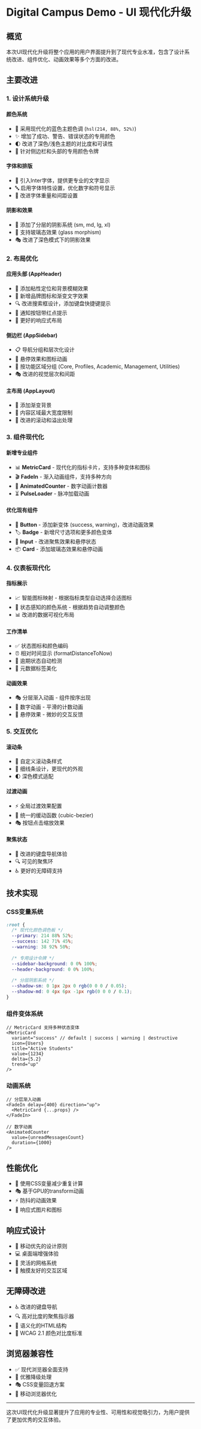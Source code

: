 # Digital Campus Demo - UI 现代化升级

## 概览

本次UI现代化升级将整个应用的用户界面提升到了现代专业水准，包含了设计系统改进、组件优化、动画效果等多个方面的改进。

## 主要改进

### 1. 设计系统升级

#### 颜色系统
- 🎨 采用现代化的蓝色主题色调 (`hsl(214, 88%, 52%)`)
- ✨ 增加了成功、警告、错误状态的专用颜色
- 🌓 改进了深色/浅色主题的对比度和可读性
- 📱 针对侧边栏和头部的专用颜色令牌

#### 字体和排版
- 📝 引入Inter字体，提供更专业的文字显示
- 🔤 启用字体特性设置，优化数字和符号显示
- 📏 改进字体重量和间距设置

#### 阴影和效果
- 🌊 添加了分层的阴影系统 (sm, md, lg, xl)
- 💎 支持玻璃态效果 (glass morphism)
- 🎭 改进了深色模式下的阴影效果

### 2. 布局优化

#### 应用头部 (AppHeader)
- 🚀 添加粘性定位和背景模糊效果
- 🎯 新增品牌图标和渐变文字效果
- 🔍 改进搜索框设计，添加键盘快捷键提示
- 🔔 通知按钮带红点提示
- 📱 更好的响应式布局

#### 侧边栏 (AppSidebar)
- 📋 导航分组和层次化设计
- 🎨 悬停效果和图标动画
- 📂 按功能区域分组 (Core, Profiles, Academic, Management, Utilities)
- 🎭 改进的视觉层次和间距

#### 主布局 (AppLayout)
- 🌈 添加渐变背景
- 📐 内容区域最大宽度限制
- 📱 改进的滚动和溢出处理

### 3. 组件现代化

#### 新增专业组件
- 📊 **MetricCard** - 现代化的指标卡片，支持多种变体和图标
- 🎬 **FadeIn** - 渐入动画组件，支持多种方向
- 🔢 **AnimatedCounter** - 数字动画计数器
- ⏳ **PulseLoader** - 脉冲加载动画

#### 优化现有组件
- 🎯 **Button** - 添加新变体 (success, warning)，改进动画效果
- 🏷️ **Badge** - 新增尺寸选项和更多颜色变体
- 📝 **Input** - 改进聚焦效果和悬停状态
- 📦 **Card** - 添加玻璃态效果和悬停动画

### 4. 仪表板现代化

#### 指标展示
- 📈 智能图标映射 - 根据指标类型自动选择合适图标
- 🎨 状态感知的颜色系统 - 根据趋势自动调整颜色
- 📊 改进的数据可视化布局

#### 工作清单
- ✅ 状态图标和颜色编码
- ⏰ 相对时间显示 (formatDistanceToNow)
- 🚨 逾期状态自动检测
- 📝 元数据标签美化

#### 动画效果
- 🎭 分层渐入动画 - 组件按序出现
- 🔢 数字动画 - 平滑的计数动画
- 🎨 悬停效果 - 微妙的交互反馈

### 5. 交互优化

#### 滚动条
- 🎨 自定义滚动条样式
- 📏 细线条设计，更现代的外观
- 🌓 深色模式适配

#### 过渡动画
- ⚡ 全局过渡效果配置
- 🎯 统一的缓动函数 (cubic-bezier)
- 🎭 按钮点击缩放效果

#### 聚焦状态
- 🎯 改进的键盘导航体验
- 🔍 可见的聚焦环
- ♿ 更好的无障碍支持

## 技术实现

### CSS变量系统
```css
:root {
  /* 现代化颜色调色板 */
  --primary: 214 88% 52%;
  --success: 142 71% 45%;
  --warning: 38 92% 50%;
  
  /* 专用设计令牌 */
  --sidebar-background: 0 0% 100%;
  --header-background: 0 0% 100%;
  
  /* 分层阴影系统 */
  --shadow-sm: 0 1px 2px 0 rgb(0 0 0 / 0.05);
  --shadow-md: 0 4px 6px -1px rgb(0 0 0 / 0.1);
}
```

### 组件变体系统
```tsx
// MetricCard 支持多种状态变体
<MetricCard
  variant="success" // default | success | warning | destructive
  icon={Users}
  title="Active Students"
  value={1234}
  delta={5.2}
  trend="up"
/>
```

### 动画系统
```tsx
// 分层渐入动画
<FadeIn delay={400} direction="up">
  <MetricCard {...props} />
</FadeIn>

// 数字动画
<AnimatedCounter 
  value={unreadMessagesCount} 
  duration={1000} 
/>
```

## 性能优化

- 🚀 使用CSS变量减少重复计算
- 🎭 基于GPU的transform动画
- ⚡ 防抖的动画效果
- 📱 响应式图片和图标

## 响应式设计

- 📱 移动优先的设计原则
- 💻 桌面端增强体验
- 📐 灵活的网格系统
- 🎯 触摸友好的交互区域

## 无障碍改进

- ♿ 改进的键盘导航
- 🔍 高对比度的聚焦指示器
- 📢 语义化的HTML结构
- 🎨 WCAG 2.1 颜色对比度标准

## 浏览器兼容性

- ✅ 现代浏览器全面支持
- 🔄 优雅降级处理
- 🎭 CSS变量回退方案
- 📱 移动浏览器优化

---

这次UI现代化升级显著提升了应用的专业性、可用性和视觉吸引力，为用户提供了更加优秀的交互体验。
